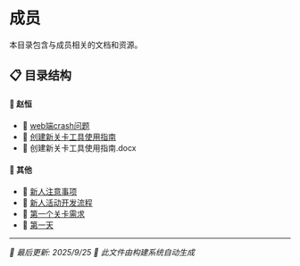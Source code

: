 # 成员

本目录包含与成员相关的文档和资源。

## 📋 目录结构


#### 📁 赵恒

  - 📝 [web端crash问题](%E8%B5%B5%E6%81%92/web%E7%AB%AFcrash%E9%97%AE%E9%A2%98)
  - 📝 [创建新关卡工具使用指南](%E8%B5%B5%E6%81%92/%E5%88%9B%E5%BB%BA%E6%96%B0%E5%85%B3%E5%8D%A1%E5%B7%A5%E5%85%B7%E4%BD%BF%E7%94%A8%E6%8C%87%E5%8D%97)
  - 📎 创建新关卡工具使用指南.docx


#### 📝 其他

- 📝 [新人注意事项](%E6%96%B0%E4%BA%BA%E6%B3%A8%E6%84%8F%E4%BA%8B%E9%A1%B9)
- 📝 [新人活动开发流程](%E6%96%B0%E4%BA%BA%E6%B4%BB%E5%8A%A8%E5%BC%80%E5%8F%91%E6%B5%81%E7%A8%8B)
- 📝 [第一个关卡需求](%E7%AC%AC%E4%B8%80%E4%B8%AA%E5%85%B3%E5%8D%A1%E9%9C%80%E6%B1%82)
- 📝 [第一天](%E7%AC%AC%E4%B8%80%E5%A4%A9)


---

*📅 最后更新: 2025/9/25*
*🤖 此文件由构建系统自动生成*
